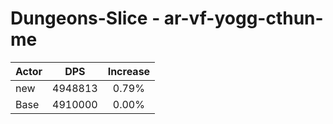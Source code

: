 # Dungeons-Slice - ar-vf-yogg-cthun-me
| Actor | DPS | Increase |
|---|:---:|:---:|
|new|4948813|0.79%|
|Base|4910000|0.00%|
